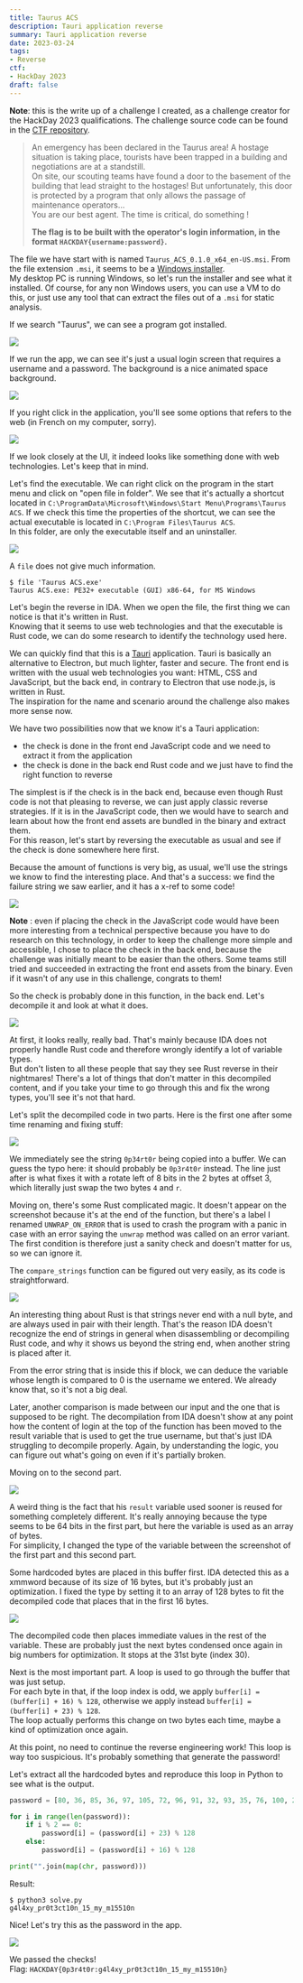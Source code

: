 ```yaml
---
title: Taurus ACS
description: Tauri application reverse
summary: Tauri application reverse
date: 2023-03-24
tags:
- Reverse
ctf:
- HackDay 2023
draft: false
---
```


**Note**: this is the write up of a challenge I created, as a challenge creator for the HackDay 2023 qualifications. The challenge source code can be found in the [CTF repository](https://github.com/ChallengeHackDay/2023-qualif).

> An emergency has been declared in the Taurus area! A hostage situation is taking place, tourists have been trapped in a building and negotiations are at a standstill. \
> On site, our scouting teams have found a door to the basement of the building that lead straight to the hostages! But unfortunately, this door is protected by a program that only allows the passage of maintenance operators... \
> You are our best agent. The time is critical, do something !
> 
> **The flag is to be built with the operator's login information, in the format `HACKDAY{username:password}`.**

The file we have start with is named `Taurus_ACS_0.1.0_x64_en-US.msi`. From the file extension `.msi`, it seems to be a [Windows installer](https://en.wikipedia.org/wiki/Windows_Installer). \
My desktop PC is running Windows, so let's run the installer and see what it installed. Of course, for any non Windows users, you can use a VM to do this, or just use any tool that can extract the files out of a `.msi` for static analysis.

If we search "Taurus", we can see a program got installed.

![](app_list.png)

If we run the app, we can see it's just a usual login screen that requires a username and a password. The background is a nice animated space background.

![](app.png)

If you right click in the application, you'll see some options that refers to the web (in French on my computer, sorry).

![](right_click.png)

If we look closely at the UI, it indeed looks like something done with web technologies. Let's keep that in mind.

Let's find the executable. We can right click on the program in the start menu and click on "open file in folder". We see that it's actually a shortcut located in `C:\ProgramData\Microsoft\Windows\Start Menu\Programs\Taurus ACS`. If we check this time the properties of the shortcut, we can see the actual executable is located in `C:\Program Files\Taurus ACS`. \
In this folder, are only the executable itself and an uninstaller.

![](install_folder.png)

A `file` does not give much information.

```
$ file 'Taurus ACS.exe'
Taurus ACS.exe: PE32+ executable (GUI) x86-64, for MS Windows
```

Let's begin the reverse in IDA. When we open the file, the first thing we can notice is that it's written in Rust. \
Knowing that it seems to use web technologies and that the executable is Rust code, we can do some research to identify the technology used here.

We can quickly find that this is a [Tauri](https://tauri.app/) application. Tauri is basically an alternative to Electron, but much lighter, faster and secure. The front end is written with the usual web technologies you want: HTML, CSS and JavaScript, but the back end, in contrary to Electron that use node.js, is written in Rust. \
The inspiration for the name and scenario around the challenge also makes more sense now.

We have two possibilities now that we know it's a Tauri application:

- the check is done in the front end JavaScript code and we need to extract it from the application
- the check is done in the back end Rust code and we just have to find the right function to reverse

The simplest is if the check is in the back end, because even though Rust code is not that pleasing to reverse, we can just apply classic reverse strategies. If it is in the JavaScript code, then we would have to search and learn about how the front end assets are bundled in the binary and extract them. \
For this reason, let's start by reversing the executable as usual and see if the check is done somewhere here first.

Because the amount of functions is very big, as usual, we'll use the strings we know to find the interesting place. And that's a success: we find the failure string we saw earlier, and it has a x-ref to some code!

![](check.png)

**Note** : even if placing the check in the JavaScript code would have been more interesting from a technical perspective because you have to do research on this technology, in order to keep the challenge more simple and accessible, I chose to place the check in the back end, because the challenge was initially meant to be easier than the others. Some teams still tried and succeeded in extracting the front end assets from the binary. Even if it wasn't of any use in this challenge, congrats to them!

So the check is probably done in this function, in the back end. Let's decompile it and look at what it does.

![](scary_rust.png)

At first, it looks really, really bad. That's mainly because IDA does not properly handle Rust code and therefore wrongly identify a lot of variable types. \
But don't listen to all these people that say they see Rust reverse in their nightmares! There's a lot of things that don't matter in this decompiled content, and if you take your time to go through this and fix the wrong types, you'll see it's not that hard.

Let's split the decompiled code in two parts. Here is the first one after some time renaming and fixing stuff:

![](first_part.png)

We immediately see the string `0p34rt0r` being copied into a buffer. We can guess the typo here: it should probably be `0p3r4t0r` instead. The line just after is what fixes it with a rotate left of 8 bits in the 2 bytes at offset 3, which literally just swap the two bytes `4` and `r`.

Moving on, there's some Rust complicated magic. It doesn't appear on the screenshot because it's at the end of the function, but there's a label I renamed `UNWRAP_ON_ERROR` that is used to crash the program with a panic in case with an error saying the `unwrap` method was called on an error variant. \
The first condition is therefore just a sanity check and doesn't matter for us, so we can ignore it.

The `compare_strings` function can be figured out very easily, as its code is straightforward.

![](compare.png)

An interesting thing about Rust is that strings never end with a null byte, and are always used in pair with their length. That's the reason IDA doesn't recognize the end of strings in general when disassembling or decompiling Rust code, and why it shows us beyond the string end, when another string is placed after it.

From the error string that is inside this if block, we can deduce the variable whose length is compared to 0 is the username we entered. We already know that, so it's not a big deal.

Later, another comparison is made between our input and the one that is supposed to be right. The decompilation from IDA doesn't show at any point how the content of login at the top of the function has been moved to the result variable that is used to get the true username, but that's just IDA struggling to decompile properly. Again, by understanding the logic, you can figure out what's going on even if it's partially broken.

Moving on to the second part.

![](second_part.png)

A weird thing is the fact that his `result` variable used sooner is reused for something completely different. It's really annoying because the type seems to be 64 bits in the first part, but here the variable is used as an array of bytes. \
For simplicity, I changed the type of the variable between the screenshot of the first part and this second part.

Some hardcoded bytes are placed in this buffer first. IDA detected this as a xmmword because of its size of 16 bytes, but it's probably just an optimization. I fixed the type by setting it to an array of 128 bytes to fit the decompiled code that places that in the first 16 bytes.

![](hardcoded.png)

The decompiled code then places immediate values in the rest of the variable. These are probably just the next bytes condensed once again in big numbers for optimization. It stops at the 31st byte (index 30).

Next is the most important part. A loop is used to go through the buffer that was just setup. \
For each byte in that, if the loop index is odd, we apply `buffer[i] = (buffer[i] + 16) % 128`, otherwise we apply instead `buffer[i] = (buffer[i] + 23) % 128`. \
The loop actually performs this change on two bytes each time, maybe a kind of optimization once again.

At this point, no need to continue the reverse engineering work! This loop is way too suspicious. It's probably something that generate the password!

Let's extract all the hardcoded bytes and reproduce this loop in Python to see what is the output.

```py
password = [80, 36, 85, 36, 97, 105, 72, 96, 91, 32, 93, 35, 76, 100, 26, 32, 87, 79, 26, 37, 72, 93, 98, 79, 86, 33, 30, 37, 26, 32, 87]

for i in range(len(password)):
    if i % 2 == 0:
        password[i] = (password[i] + 23) % 128
    else:
        password[i] = (password[i] + 16) % 128

print("".join(map(chr, password)))
```

Result:

```
$ python3 solve.py
g4l4xy_pr0t3ct10n_15_my_m15510n
```

Nice! Let's try this as the password in the app.

![](success.png)

We passed the checks! \
Flag: `HACKDAY{0p3r4t0r:g4l4xy_pr0t3ct10n_15_my_m15510n}`
